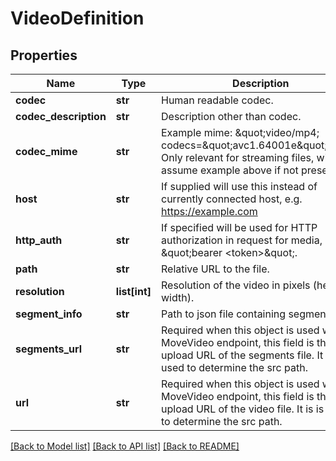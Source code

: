 # VideoDefinition

## Properties
Name | Type | Description | Notes
------------ | ------------- | ------------- | -------------
**codec** | **str** | Human readable codec. | 
**codec_description** | **str** | Description other than codec. | [optional] 
**codec_mime** | **str** | Example mime: \&quot;video/mp4; codecs&#x3D;\&quot;avc1.64001e\&quot;\&quot;. Only relevant for streaming files, will assume example above if not present. | [optional] 
**host** | **str** | If supplied will use this instead of currently connected host, e.g. https://example.com | [optional] 
**http_auth** | **str** | If specified will be used for HTTP authorization in request for media, i.e. \&quot;bearer &lt;token&gt;\&quot;. | [optional] 
**path** | **str** | Relative URL to the file. | [optional] 
**resolution** | **list[int]** | Resolution of the video in pixels (height, width). | 
**segment_info** | **str** | Path to json file containing segment info. | [optional] 
**segments_url** | **str** | Required when this object is used with the MoveVideo endpoint, this field is the upload URL of the segments file. It is is used to determine the src path. | [optional] 
**url** | **str** | Required when this object is used with the MoveVideo endpoint, this field is the upload URL of the video file. It is is used to determine the src path. | [optional] 

[[Back to Model list]](../README.md#documentation-for-models) [[Back to API list]](../README.md#documentation-for-api-endpoints) [[Back to README]](../README.md)


